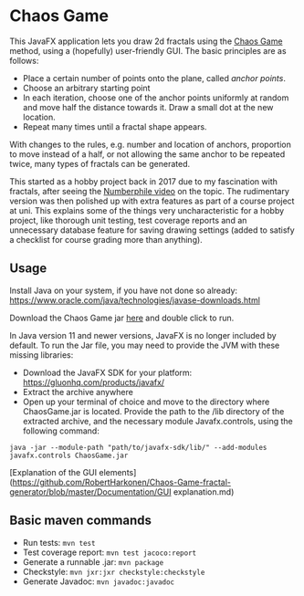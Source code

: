 # Chaos Game
This JavaFX application lets you draw 2d fractals using the [Chaos Game](https://en.wikipedia.org/wiki/Chaos_game) method, using a (hopefully) user-friendly GUI. The basic principles are as follows:
- Place a certain number of points onto the plane, called *anchor points*.
- Choose an arbitrary starting point
- In each iteration, choose one of the anchor points uniformly at random and move half the distance towards it. Draw a small dot at the new location.
- Repeat many times until a fractal shape appears.

With changes to the rules, e.g. number and location of anchors, proportion to move instead of a half, or not allowing the same anchor to be repeated twice, many types of fractals can be generated.

This started as a hobby project back in 2017 due to my fascination with fractals, after seeing the [Numberphile video](https://youtu.be/kbKtFN71Lfs) on the topic. The rudimentary version was then polished up with extra features as part of a course project at uni. This explains some of the things very uncharacteristic for a hobby project, like thorough unit testing, test coverage reports and an unnecessary database feature for saving drawing settings (added to satisfy a checklist for course grading more than anything).

## Usage
Install Java on your system, if you have not done so already: https://www.oracle.com/java/technologies/javase-downloads.html

Download the Chaos Game jar [here](https://github.com/haxrober/otm-harjoitustyo/releases/tag/1.0) and double click to run.

In Java version 11 and newer versions, JavaFX is no longer included by default. To run the Jar file, you may need to provide the JVM with these missing libraries:
- Download the JavaFX SDK for your platform: https://gluonhq.com/products/javafx/
- Extract the archive anywhere
- Open up your terminal of choice and move to the directory where ChaosGame.jar is located. Provide the path to the /lib directory of the extracted archive, and the necessary module Javafx.controls, using the following command:
```
java -jar --module-path "path/to/javafx-sdk/lib/" --add-modules javafx.controls ChaosGame.jar
```

[Explanation of the GUI elements](https://github.com/RobertHarkonen/Chaos-Game-fractal-generator/blob/master/Documentation/GUI explanation.md)

## Basic maven commands

- Run tests: `mvn test`
- Test coverage report: `mvn test jacoco:report`
- Generate a runnable .jar: `mvn package`
- Checkstyle: `mvn jxr:jxr checkstyle:checkstyle`
- Generate Javadoc: `mvn javadoc:javadoc`
